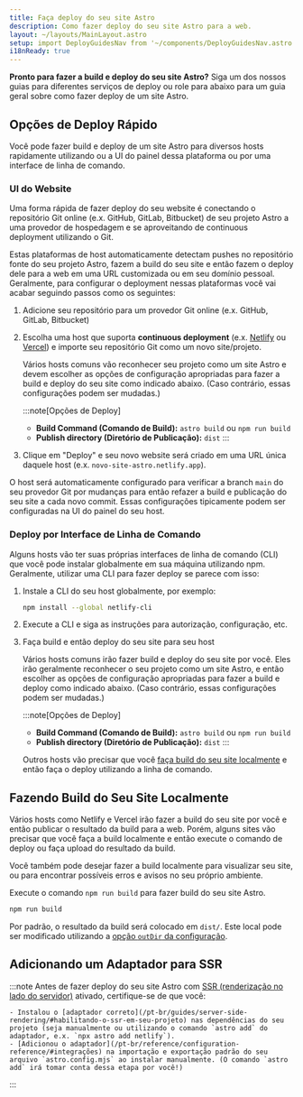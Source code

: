 ```yaml
---
title: Faça deploy do seu site Astro
description: Como fazer deploy do seu site Astro para a web.
layout: ~/layouts/MainLayout.astro
setup: import DeployGuidesNav from '~/components/DeployGuidesNav.astro';
i18nReady: true
---
```

**Pronto para fazer a build e deploy do seu site Astro?** Siga um dos nossos guias para diferentes serviços de deploy ou role para abaixo para um guia geral sobre como fazer deploy de um site Astro.

<DeployGuidesNav />

## Opções de Deploy Rápido

Você pode fazer build e deploy de um site Astro para diversos hosts rapidamente utilizando ou a UI do painel dessa plataforma ou por uma interface de linha de comando.

### UI do Website

Uma forma rápida de fazer deploy do seu website é conectando o repositório Git online (e.x. GitHub, GitLab, Bitbucket) de seu projeto Astro a uma provedor de hospedagem e se aproveitando de continuous deployment utilizando o Git.

Estas plataformas de host automaticamente detectam pushes no repositório fonte do seu projeto Astro, fazem a build do seu site e então fazem o deploy dele para a web em uma URL customizada ou em seu domínio pessoal. Geralmente, para configurar o deployment nessas plataformas você vai acabar seguindo passos como os seguintes: 

1. Adicione seu repositório para um provedor Git online (e.x. GitHub, GitLab, Bitbucket)

1. Escolha uma host que suporta **continuous deployment** (e.x. [Netlify](/pt-br/guides/deploy/netlify/) ou [Vercel](/pt-br/guides/deploy/vercel/)) e importe seu repositório Git como um novo site/projeto.

    Vários hosts comuns vão reconhecer seu projeto como um site Astro e devem escolher as opções de configuração apropriadas para fazer a build e deploy do seu site como indicado abaixo. (Caso contrário, essas configurações podem ser mudadas.)

    :::note[Opções de Deploy]
    - **Build Command (Comando de Build):** `astro build` ou `npm run build`
    - **Publish directory (Diretório de Publicação):** `dist`
    :::

1. Clique em "Deploy" e seu novo website será criado em uma URL única daquele host (e.x. `novo-site-astro.netlify.app`).

O host será automaticamente configurado para verificar a branch `main` do seu provedor Git por mudanças para então refazer a build e publicação do seu site a cada novo commit. Essas configurações tipicamente podem ser configuradas na UI do painel do seu host.

### Deploy por Interface de Linha de Comando

Alguns hosts vão ter suas próprias interfaces de linha de comando (CLI) que você pode instalar globalmente em sua máquina utilizando npm. Geralmente, utilizar uma CLI para fazer deploy se parece com isso:

1. Instale a CLI do seu host globalmente, por exemplo:

    ```bash
    npm install --global netlify-cli
    ```

1. Execute a CLI e siga as instruções para autorização, configuração, etc.

1. Faça build e então deploy do seu site para seu host

    Vários hosts comuns irão fazer build e deploy do seu site por você. Eles irão geralmente reconhecer o seu projeto como um site Astro, e então escolher as opções de configuração apropriadas para fazer a build e deploy como indicado abaixo. (Caso contrário, essas configurações podem ser mudadas.)

    :::note[Opções de Deploy]
    - **Build Command (Comando de Build):** `astro build` ou `npm run build`
    - **Publish directory (Diretório de Publicação):** `dist`
    :::


    Outros hosts vão precisar que você [faça build do seu site localmente](#fazendo-build-do-seu-site-localmente) e então faça o deploy utilizando a linha de comando.

## Fazendo Build do Seu Site Localmente

Vários hosts como Netlify e Vercel irão fazer a build do seu site por você e então publicar o resultado da build para a web. Porém, alguns sites vão precisar que você faça a build localmente e então execute o comando de deploy ou faça upload do resultado da build.

Você também pode desejar fazer a build localmente para visualizar seu site, ou para encontrar possíveis erros e avisos no seu próprio ambiente.

Execute o comando `npm run build` para fazer build do seu site Astro.

```bash
npm run build
```

Por padrão, o resultado da build será colocado em `dist/`. Este local pode ser modificado utilizando a [opção `outDir` da configuração](/pt-br/reference/configuration-reference/#outdir). 

## Adicionando um Adaptador para SSR

:::note
Antes de fazer deploy do seu site Astro com [SSR (renderização no lado do servidor)](/pt-br/guides/server-side-rendering/) ativado, certifique-se de que você:

    - Instalou o [adaptador correto](/pt-br/guides/server-side-rendering/#habilitando-o-ssr-em-seu-projeto) nas dependências do seu projeto (seja manualmente ou utilizando o comando `astro add` do adaptador, e.x. `npx astro add netlify`).
    - [Adicionou o adaptador](/pt-br/reference/configuration-reference/#integrações) na importação e exportação padrão do seu arquivo `astro.config.mjs` ao instalar manualmente. (O comando `astro add` irá tomar conta dessa etapa por você!)
:::

